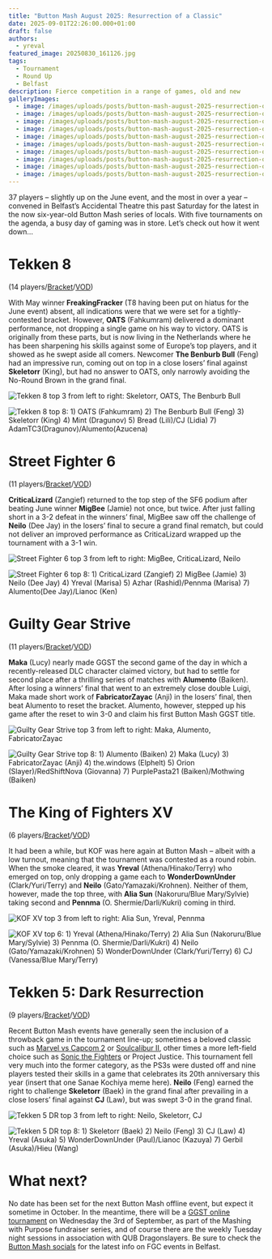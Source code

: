 ```yaml
---
title: "Button Mash August 2025: Resurrection of a Classic"
date: 2025-09-01T22:26:00.000+01:00
draft: false
authors:
  - yreval
featured_image: 20250830_161126.jpg
tags:
  - Tournament
  - Round Up
  - Belfast
description: Fierce competition in a range of games, old and new
galleryImages:
  - image: /images/uploads/posts/button-mash-august-2025-resurrection-of-a-classic/button-mash-aug-25-top8-t8.jpg
  - image: /images/uploads/posts/button-mash-august-2025-resurrection-of-a-classic/button-mash-aug-25-top8-t5dr.jpg
  - image: /images/uploads/posts/button-mash-august-2025-resurrection-of-a-classic/button-mash-aug-25-top8-strive.jpg
  - image: /images/uploads/posts/button-mash-august-2025-resurrection-of-a-classic/button-mash-aug-25-top8-sf6.jpg
  - image: /images/uploads/posts/button-mash-august-2025-resurrection-of-a-classic/button-mash-aug-25-top8-kofxv.jpg
  - image: /images/uploads/posts/button-mash-august-2025-resurrection-of-a-classic/20250830_1744240.jpg
  - image: /images/uploads/posts/button-mash-august-2025-resurrection-of-a-classic/20250830_184126.jpg
  - image: /images/uploads/posts/button-mash-august-2025-resurrection-of-a-classic/20250830_170554.jpg
  - image: /images/uploads/posts/button-mash-august-2025-resurrection-of-a-classic/20250830_160435.jpg
  - image: /images/uploads/posts/button-mash-august-2025-resurrection-of-a-classic/20250830_145702.jpg
---
```

37 players – slightly up on the June event, and the most in over a year – convened in Belfast’s Accidental Theatre this past Saturday for the latest in the now six-year-old Button Mash series of locals. With five tournaments on the agenda, a busy day of gaming was in store. Let’s check out how it went down…

# Tekken 8

(14 players/[Bracket](https://www.start.gg/tournament/button-mash-august-2025/event/tekken-8/brackets/2012780/2948111)/[VOD](https://www.youtube.com/watch?v=y-VUPw_CGYQ))

With May winner **FreakingFracker** (T8 having been put on hiatus for the June event) absent, all indications were that we were set for a tightly-contested bracket. However, **OATS** (Fahkumram) delivered a dominant performance, not dropping a single game on his way to victory. OATS is originally from these parts, but is now living in the Netherlands where he has been sharpening his skills against some of Europe’s top players, and it showed as he swept aside all comers. Newcomer **The Benburb Bull** (Feng) had an impressive run, coming out on top in a close losers’ final against **Skeletorr** (King), but had no answer to OATS, only narrowly avoiding the No-Round Brown in the grand final.

![Tekken 8 top 3 from left to right: Skeletorr, OATS, The Benburb Bull](/images/uploads/posts/button-mash-august-2025-resurrection-of-a-classic/20250830_145702.jpg)

![Tekken 8 top 8: 1) OATS (Fahkumram) 2) The Benburb Bull (Feng) 3) Skeletorr (King) 4) Mint (Dragunov) 5) Bread (Lili)/CJ (Lidia) 7) AdamTC3(Dragunov)/Alumento(Azucena)](/images/uploads/posts/button-mash-august-2025-resurrection-of-a-classic/button-mash-aug-25-top8-t8.jpg)

# Street Fighter 6

(11 players/[Bracket](https://www.start.gg/tournament/button-mash-august-2025/event/street-fighter-6/brackets/2012769/2948100)/[VOD](https://www.youtube.com/watch?v=y-VUPw_CGYQ&t=7808s))

**CriticaLizard** (Zangief) returned to the top step of the SF6 podium after beating June winner **MigBee** (Jamie) not once, but twice. After just falling short in a 3-2 defeat in the winners’ final, MigBee saw off the challenge of **Neilo** (Dee Jay) in the losers’ final to secure a grand final rematch, but could not deliver an improved performance as CriticaLizard wrapped up the tournament with a 3-1 win.

![Street Fighter 6 top 3 from left to right: MigBee, CriticaLizard, Neilo](/images/uploads/posts/button-mash-august-2025-resurrection-of-a-classic/20250830_160435.jpg)

![Street Fighter 6 top 8: 1) CriticaLizard (Zangief) 2) MigBee (Jamie) 3) Neilo (Dee Jay) 4) Yreval (Marisa) 5) Azhar (Rashid)/Pennma (Marisa) 7) Alumento(Dee Jay)/Lianoc (Ken)](//images/uploads/posts/button-mash-august-2025-resurrection-of-a-classic/button-mash-aug-25-top8-sf6.jpg)

# Guilty Gear Strive

(11 players/[Bracket](https://www.start.gg/tournament/button-mash-august-2025/event/guilty-gear-strive/brackets/2012768/2948099)/[VOD](https://www.youtube.com/watch?v=y-VUPw_CGYQ&t=11928s))

**Maka** (Lucy) nearly made GGST the second game of the day in which a recently-released DLC character claimed victory, but had to settle for second place after a thrilling series of matches with **Alumento** (Baiken). After losing a winners’ final that went to an extremely close double Luigi, Maka made short work of **FabricatorZayac** (Anji) in the losers’ final, then beat Alumento to reset the bracket. Alumento, however, stepped up his game after the reset to win 3-0 and claim his first Button Mash GGST title.

![Guilty Gear Strive top 3 from left to right: Maka, Alumento, FabricatorZayac](/images/uploads/posts/button-mash-august-2025-resurrection-of-a-classic/20250830_170554.jpg)

![Guilty Gear Strive top 8: 1) Alumento (Baiken) 2) Maka (Lucy) 3) FabricatorZayac (Anji) 4) the.windows (Elphelt) 5) Orion (Slayer)/RedShiftNova (Giovanna) 7) PurplePasta21 (Baiken)/Mothwing (Baiken)](/images/uploads/posts/button-mash-august-2025-resurrection-of-a-classic/button-mash-aug-25-top8-strive.jpg)

# The King of Fighters XV

(6 players/[Bracket](https://www.start.gg/tournament/button-mash-august-2025/event/king-of-fighters-xv/brackets/2020321/2958910)/[VOD](https://www.youtube.com/watch?v=y-VUPw_CGYQ&t=15562s))

It had been a while, but KOF was here again at Button Mash – albeit with a low turnout, meaning that the tournament was contested as a round robin. When the smoke cleared, it was **Yreval** (Athena/Hinako/Terry) who emerged on top, only dropping a game each to **WonderDownUnder** (Clark/Yuri/Terry) and **Neilo** (Gato/Yamazaki/Krohnen). Neither of them, however, made the top three, with **Alia Sun** (Nakoruru/Blue Mary/Sylvie) taking second and **Pennma** (O. Shermie/Darli/Kukri) coming in third.

![KOF XV top 3 from left to right: Alia Sun, Yreval, Pennma](/images/uploads/posts/button-mash-august-2025-resurrection-of-a-classic/20250830_1744240.jpg)

![KOF XV top 6: 1) Yreval (Athena/Hinako/Terry) 2) Alia Sun (Nakoruru/Blue Mary/Sylvie) 3) Pennma (O. Shermie/Darli/Kukri) 4) Neilo (Gato/Yamazaki/Krohnen) 5) WonderDownUnder (Clark/Yuri/Terry) 6) CJ (Vanessa/Blue Mary/Terry)](/images/uploads/posts/button-mash-august-2025-resurrection-of-a-classic/button-mash-aug-25-top8-kofxv.jpg)

# Tekken 5: Dark Resurrection

(9 players/[Bracket](https://www.start.gg/tournament/button-mash-august-2025/event/tekken-5-dr/brackets/2026413/2966714)/[VOD](https://www.youtube.com/watch?v=y-VUPw_CGYQ&t=17913s))

Recent Button Mash events have generally seen the inclusion of a throwback game in the tournament line-up; sometimes a beloved classic such as [Marvel vs Capcom 2](https://www.youtube.com/watch?v=R_43fLyhVqY&t=16624s) or [Soulcalibur II](https://www.youtube.com/watch?v=VddynncOAq8&t=8600s), other times a more left-field choice such as [Sonic the Fighters](https://www.youtube.com/watch?v=YK8rvF2NaMQ&t=19532s) or Project Justice. This tournament fell very much into the former category, as the PS3s were dusted off and nine players tested their skills in a game that celebrates its 20th anniversary this year (insert that one Sanae Kochiya meme here). **Neilo** (Feng) earned the right to challenge **Skeletorr** (Baek) in the grand final after prevailing in a close losers’ final against **CJ** (Law), but was swept 3-0 in the grand final.

![Tekken 5 DR top 3 from left to right: Neilo, Skeletorr, CJ](/images/uploads/posts/button-mash-august-2025-resurrection-of-a-classic/20250830_184126.jpg)

![Tekken 5 DR top 8: 1) Skeletorr (Baek) 2) Neilo (Feng) 3) CJ (Law) 4) Yreval (Asuka) 5) WonderDownUnder (Paul)/Lianoc (Kazuya) 7) Gerbil (Asuka)/Hieu (Wang)](/images/uploads/posts/button-mash-august-2025-resurrection-of-a-classic/button-mash-aug-25-top8-t5dr.jpg)

# What next?

No date has been set for the next Button Mash offline event, but expect it sometime in October. In the meantime, there will be a [GGST online tournament](https://www.start.gg/tournament/bmo-fundraiser-strive-edition/details) on Wednesday the 3rd of September, as part of the Mashing with Purpose fundraiser series, and of course there are the weekly Tuesday night sessions in association with QUB Dragonslayers. Be sure to check the [Button Mash socials](https://linktr.ee/buttonmashni) for the latest info on FGC events in Belfast.
